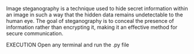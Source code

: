 Image steganography is a technique used to hide secret information within an image in such a way that the hidden data remains undetectable to the human eye. The goal of steganography is to conceal the presence of information rather than encrypting it, making it an effective method for secure communication.

EXECUTION
Open any terminal and run the .py file 
